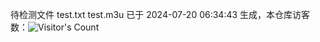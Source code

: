 待检测文件 test.txt test.m3u 已于 2024-07-20 06:34:43 生成，本仓库访客数：![Visitor's Count](https://profile-counter.glitch.me/pxiptv_TV/count.svg)
